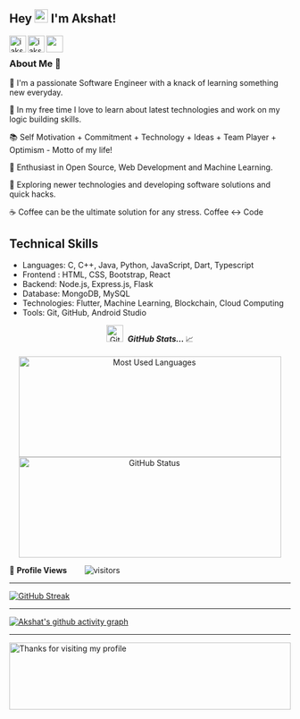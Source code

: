 ## Hey <img src="https://github.com/TheDudeThatCode/TheDudeThatCode/blob/master/Assets/Hi.gif" width="24px"> I'm Akshat!

<div align="left">
 <a href="https://bit.ly/3nQQfWc">
  <img align="left" width="30px" src="https://cdn.jsdelivr.net/npm/simple-icons@v3/icons/linkedin.svg" alt="iakshatgandhi" height="30" width="40" />
</a>
<a href="https://twitter.com/iakshatgandhi">
  <img align="left" width="30px" src="https://cdn.jsdelivr.net/npm/simple-icons@v3/icons/twitter.svg" alt="iakshatgandhi" height="30" width="40" />
</a>
<a href="mailto:business.akshatgandhi@gmail.com">
  <img align="left" width="30px" src="https://cdn.jsdelivr.net/npm/simple-icons@v3/icons/gmail.svg" height="30" width="40" />
</a>
<br />


<h3> About Me  🚀 </h3>
<p>
🔭 I'm a passionate Software Engineer with a knack of learning something new everyday.
</p><p>
📎 In my free time I love to learn about latest technologies and work on my logic building skills.
</p><p>
📚 Self Motivation + Commitment + Technology + Ideas + Team Player + Optimism - Motto of my life!
</p><p>
🌱 Enthusiast in Open Source, Web Development and Machine Learning.</p>
<p>
🤔 Exploring newer technologies and developing software solutions and quick hacks.</p>
<p>
☕ Coffee can be the ultimate solution for any stress. Coffee <-> Code </p>
  
## Technical Skills
- Languages: C, C++, Java, Python,  JavaScript, Dart, Typescript
- Frontend : HTML, CSS, Bootstrap, React
- Backend: Node.js, Express.js, Flask
- Database: MongoDB, MySQL
- Technologies: Flutter, Machine Learning, Blockchain, Cloud Computing
- Tools: Git, GitHub, Android Studio

<p align="CENTER">
<img src="https://media.giphy.com/media/3o7abAHdYvZdBNnGZq/giphy.gif" width="30px" alt="GitHub-Status"/>&nbsp;<i>
<b>GitHub Stats... </b></i>📈<br><br>
  
  <!--  TOP LANGUAGES STATISTICS --> 
<img width="470px" height="180px" src = "https://github-readme-stats.vercel.app/api/top-langs/?username=iakshatgandhi&show_icons=true&layout=compact&theme=radical" alt="Most Used Languages">
<img width="470px" height="180px" src="https://github-readme-stats.vercel.app/api?username=iakshatgandhi&count_private=true&show_icons=true&theme=radical" alt="GitHub Status"/>

<!--  PROFILES VIEWS -->
🌱 **Profile Views**&nbsp;&nbsp;&nbsp;&nbsp;&nbsp;&nbsp;&nbsp;
![visitors](https://profile-counter.glitch.me/iakshatgandhi/count.svg?align=center)


 <hr>
 
<!--  CONTRIBUTION AND STREAK BLOCK -->
 [![GitHub Streak](https://github-readme-streak-stats.herokuapp.com/?user=iakshatgandhi&currStreakNum=2FD3EB&fire=pink&sideLabels=F00&theme=nightowl)](https://git.io/streak-stats)       
         

---
<!-- ACTIVITY GRAPH TRACKER -->
[![Akshat's github activity graph](https://github-readme-activity-graph.cyclic.app/graph?username=iakshatgandhi&bg_color=0e0e25&color=a0549d&line=5e1736&point=972b2b&area=true&hide_border=true)](https://github.com/ashutosh00710/github-readme-activity-graph)

  
 
---
 <img height="120" alt="Thanks for visiting my profile" width="100%" src="https://github.com/dibyendu415/dibyendu415/blob/master/marquee.svg" />
  </code>
</p>
